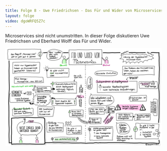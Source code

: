 ```yaml
---
title: Folge 8 - Uwe Friedrichsen - Das Für und Wider von Microservices
layout: folge
video: dgoWRFQ5Z7c
---
```


Microservices sind nicht unumstritten. In dieser Folge diskutieren Uwe
Friedrichsen und Eberhard Wolff das Für und Wider.

![Sketchnote](folge8.jpg "Sketchnote")
